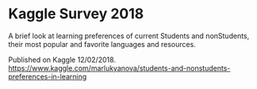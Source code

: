 # Kaggle Survey 2018

A brief look at learning preferences of current Students and nonStudents, their most popular and favorite languages and resources.

Published on Kaggle 12/02/2018. https://www.kaggle.com/marlukyanova/students-and-nonstudents-preferences-in-learning

